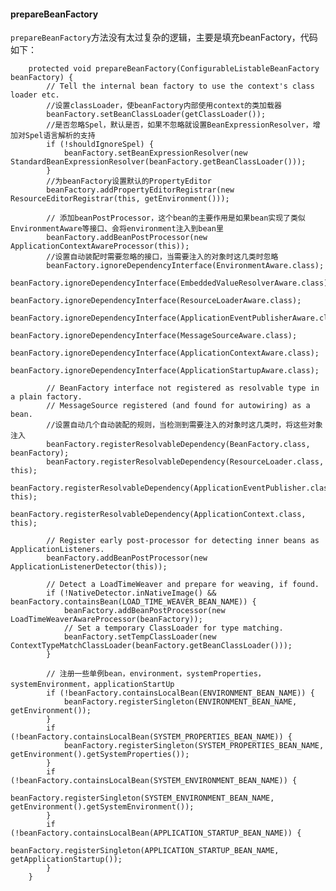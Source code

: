 #### prepareBeanFactory
```prepareBeanFactory```方法没有太过复杂的逻辑，主要是填充beanFactory，代码如下：
```
	protected void prepareBeanFactory(ConfigurableListableBeanFactory beanFactory) {
		// Tell the internal bean factory to use the context's class loader etc.
        //设置classLoader，使beanFactory内部使用context的类加载器
		beanFactory.setBeanClassLoader(getClassLoader());
        //是否忽略Spel，默认是否，如果不忽略就设置BeanExpressionResolver，增加对Spel语言解析的支持
		if (!shouldIgnoreSpel) {
			beanFactory.setBeanExpressionResolver(new StandardBeanExpressionResolver(beanFactory.getBeanClassLoader()));
		}
        //为beanFactory设置默认的PropertyEditor
		beanFactory.addPropertyEditorRegistrar(new ResourceEditorRegistrar(this, getEnvironment()));

		// 添加beanPostProcessor，这个bean的主要作用是如果bean实现了类似EnvironmentAware等接口、会将environment注入到bean里
		beanFactory.addBeanPostProcessor(new ApplicationContextAwareProcessor(this));
        //设置自动装配时需要忽略的接口，当需要注入的对象时这几类时忽略
		beanFactory.ignoreDependencyInterface(EnvironmentAware.class);
		beanFactory.ignoreDependencyInterface(EmbeddedValueResolverAware.class);
		beanFactory.ignoreDependencyInterface(ResourceLoaderAware.class);
		beanFactory.ignoreDependencyInterface(ApplicationEventPublisherAware.class);
		beanFactory.ignoreDependencyInterface(MessageSourceAware.class);
		beanFactory.ignoreDependencyInterface(ApplicationContextAware.class);
		beanFactory.ignoreDependencyInterface(ApplicationStartupAware.class);

		// BeanFactory interface not registered as resolvable type in a plain factory.
		// MessageSource registered (and found for autowiring) as a bean.
        //设置自动几个自动装配的规则，当检测到需要注入的对象时这几类时，将这些对象注入
		beanFactory.registerResolvableDependency(BeanFactory.class, beanFactory);
		beanFactory.registerResolvableDependency(ResourceLoader.class, this);
		beanFactory.registerResolvableDependency(ApplicationEventPublisher.class, this);
		beanFactory.registerResolvableDependency(ApplicationContext.class, this);

		// Register early post-processor for detecting inner beans as ApplicationListeners.
		beanFactory.addBeanPostProcessor(new ApplicationListenerDetector(this));

		// Detect a LoadTimeWeaver and prepare for weaving, if found.
		if (!NativeDetector.inNativeImage() && beanFactory.containsBean(LOAD_TIME_WEAVER_BEAN_NAME)) {
			beanFactory.addBeanPostProcessor(new LoadTimeWeaverAwareProcessor(beanFactory));
			// Set a temporary ClassLoader for type matching.
			beanFactory.setTempClassLoader(new ContextTypeMatchClassLoader(beanFactory.getBeanClassLoader()));
		}

		// 注册一些单例bean，environment，systemProperties，systemEnvironment，applicationStartUp
		if (!beanFactory.containsLocalBean(ENVIRONMENT_BEAN_NAME)) {
			beanFactory.registerSingleton(ENVIRONMENT_BEAN_NAME, getEnvironment());
		}
		if (!beanFactory.containsLocalBean(SYSTEM_PROPERTIES_BEAN_NAME)) {
			beanFactory.registerSingleton(SYSTEM_PROPERTIES_BEAN_NAME, getEnvironment().getSystemProperties());
		}
		if (!beanFactory.containsLocalBean(SYSTEM_ENVIRONMENT_BEAN_NAME)) {
			beanFactory.registerSingleton(SYSTEM_ENVIRONMENT_BEAN_NAME, getEnvironment().getSystemEnvironment());
		}
		if (!beanFactory.containsLocalBean(APPLICATION_STARTUP_BEAN_NAME)) {
			beanFactory.registerSingleton(APPLICATION_STARTUP_BEAN_NAME, getApplicationStartup());
		}
	}
```